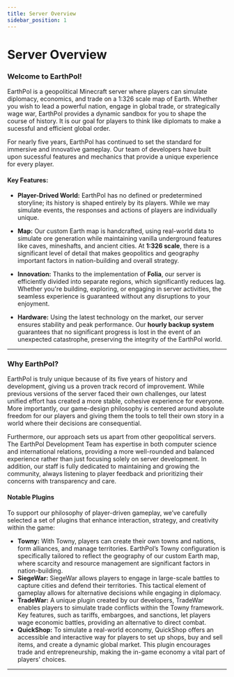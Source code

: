 ```yaml
---
title: Server Overview
sidebar_position: 1
---
```


# Server Overview

### Welcome to EarthPol!

EarthPol is a geopolitical Minecraft server where players can simulate diplomacy, economics, and trade on a 1:326 scale map of Earth. Whether you wish to lead a powerful nation, engage in global trade, or strategically wage war, EarthPol provides a dynamic sandbox for you to shape the course of history. It is our goal for players to think like diplomats to make a sucessful and efficient global order.

For nearly five years, EarthPol has continued to set the standard for immersive and innovative gameplay. Our team of developers have built upon sucessful features and mechanics that provide a unique experience for every player.

#### Key Features:

* **Player-Drived World:** EarthPol has no defined or predetermined storyline; its history is shaped entirely by its players. While we may simulate events, the responses and actions of players are individually unique.

* **Map:** Our custom Earth map is handcrafted, using real-world data to simulate ore generation while maintaining vanilla underground features like caves, mineshafts, and ancient cities. At **1:326 scale**, there is a significant level of detail that makes geopolitics and geography important factors in nation-building and overall strategy. 

* **Innovation:** Thanks to the implementation of **Folia**, our server is efficiently divided into separate regions, which significantly reduces lag. Whether you're building, exploring, or engaging in server activities, the seamless experience is guaranteed without any disruptions to your enjoyment.

* **Hardware:** Using the latest technology on the market, our server ensures stability and peak performance. Our **hourly backup system** guarantees that no significant progress is lost in the event of an unexpected catastrophe, preserving the integrity of the EarthPol world.
---

### Why EarthPol?

EarthPol is truly unique because of its five years of history and development, giving us a proven track record of improvement. While previous versions of the server faced their own challenges, our latest unified effort has created a more stable, cohesive experience for everyone. More importantly, our game-design philosophy is centered around absolute freedom for our players and giving them the tools to tell their own story in a world where their decisions are consequential.

Furthermore, our approach sets us apart from other geopolitical servers. The EarthPol Development Team has expertise in both computer science and international relations, providing a more well-rounded and balanced experience rather than just focusing solely on server development. In addition, our staff is fully dedicated to maintaining and growing the community, always listening to player feedback and prioritizing their concerns with transparency and care.

#### Notable Plugins

To support our philosophy of player-driven gameplay, we’ve carefully selected a set of plugins that enhance interaction, strategy, and creativity within the game:

* **Towny:** With Towny, players can create their own towns and nations, form alliances, and manage territories. EarthPol’s Towny configuration is specifically tailored to reflect the geography of our custom Earth map, where scarcity and resource management are significant factors in nation-building.
* **SiegeWar:** SiegeWar allows players to engage in large-scale battles to capture cities and defend their territories. This tactical element of gameplay allows for alternative decisions while engaging in diplomacy.
* **TradeWar:** A unique plugin created by our developers, TradeWar enables players to simulate trade conflicts within the Towny framework. Key features, such as tariffs, embargoes, and sanctions, let players wage economic battles, providing an alternative to direct combat.
* **QuickShop:** To simulate a real-world economy, QuickShop offers an accessible and interactive way for players to set up shops, buy and sell items, and create a dynamic global market. This plugin encourages trade and entrepreneurship, making the in-game economy a vital part of players' choices.

---
